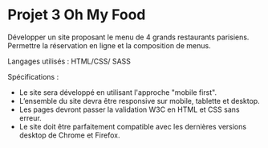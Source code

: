 # Projet 3 Oh My Food

Développer un site proposant le menu de 4 grands restaurants parisiens.
Permettre la réservation en ligne et la composition de menus.

Langages utilisés :
HTML/CSS/ SASS

Spécifications :
* Le site sera développé en utilisant l'approche "mobile first".  
* L’ensemble du site devra être responsive sur mobile, tablette et desktop.  
* Les pages devront passer la validation W3C en HTML et CSS sans erreur.  
* Le site doit être parfaitement compatible avec les dernières versions desktop de Chrome et Firefox.

